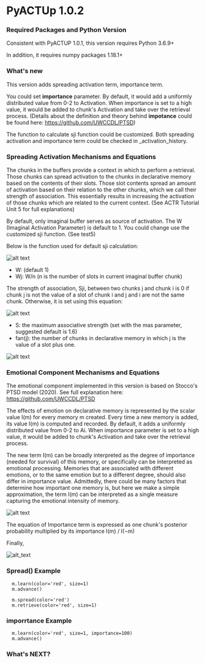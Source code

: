 ﻿# PyACTUp 1.0.2
### Required Packages and Python Version
Consistent with PyACTUP 1.0.1, this version requires Python 3.6.9+

In addition, it requires numpy packages 1.18.1+ 

### What's new
This version adds spreading activation term, importance term.  

You could set **importance** parameter. By default, it would add a uniformly distributed value from 0-2 to Activation. When importance is set to a high value, it would be added to chunk's Activation and take over the retrieval process. (Details about the definition and theory behind **impotance** could be found here: https://github.com/UWCCDL/PTSD) 

The function to calculate sji function could be customized. Both spreading activation and importance term could be checked in _activation_history.

### Spreading Activation Mechanisms and Equations

The chunks in the buffers provide a context in which to perform a retrieval. Those chunks can spread activation to the chunks in declarative memory based on the contents of their slots. Those slot contents spread an amount of activation based on their relation to the other chunks, which we call their strength of association. This essentially results in increasing the activation of those chunks which are related to the current context. (See ACTR Tutorial Unit 5 for full explanations)

By default, only imaginal buffer serves as source of activation. The W (Imaginal Activation Parameter) is default to 1. You could change use the customized sji function. (See test5)

Below is the function used for default sji calculation:

![alt text](https://lh3.googleusercontent.com/ABVsgSQ0KneRZUL9PDXuYPKroQsutzg_5qMQ_NZEQfBX-wdly-aMd3v99ZBqjSu7LTL9ShwJMSscKsPLmjssHG9oLZO7z0-ToO70sXyL5Bs0bj-Xv67rY_ZsjxFPBzNClG6q-AG7 "Eq.1")


- W: (default 1)
- Wj: W/n (n is the number of slots in current imaginal buffer chunk)

The strength of association, Sji, between two chunks j and chunk i is 0 if chunk j is not the value of a slot of chunk i and j and i are not the same chunk. Otherwise, it is set using this equation:


![alt text](https://lh6.googleusercontent.com/QWeGhjzUmkKDXFr0Xq_84IZ6umbdSCa8bzsPbtYaMsBF98ZSbYji7F8YDIHcQpWPT2l_SaSCLhaoaBYeCKjSco3J6EsRfGE0PByHGIQvJjiF7cnP3YiAlnNfSO489xGLuZF6pNMJ)

- S: the maximum associative strength (set with the mas parameter, suggested default is 1.6)
- fan(j): the number of chunks in declarative memory in which j is the value of a slot plus one.

![alt text](https://lh3.googleusercontent.com/d9JBhD-RpoTNefBu7gnRPL0D3mqhc_MtXXUGTjMulCcUvSIMoQlhU6S-kiN4B8Z4mF_rNGTwrelV4UICcqoe-1LoHnCEwPgQRdeDXIe3GET65aUAvNi6-tv7VTH5qRedVQozWedS "Spreading Activation Example")




### Emotional Component Mechanisms and Equations

The emotional component implemented in this version is based on Stocco's PTSD model (2020). See full explanation here: https://github.com/UWCCDL/PTSD

The effects of emotion on declarative memory is represented by the scalar value I(m) for every memory m created. Every time a new memory is added, its value I(m) is computed and recorded. By default, it adds a uniformly distributed value from 0-2 to Ai. When importance parameter is set to a high value, it would be added to chunk's Activation and take over the retrieval process.

The new term I(m) can be broadly interpreted as the degree of importance (needed for survival) of this memory, or specifically can be interpreted as emotional processing. Memories that are associated with different emotions, or to the same emotion but to a different degree, should also differ in importance value. Admittedly, there could be many factors that determine how important one memory is, but here we make a simple approximation, the term I(m) can be interpreted as a single measure capturing the emotional intensity of memory.

![alt text](https://lh3.googleusercontent.com/Bq7Ul8PxrDp4IRENfJIxCoUWRHlt0oetDGJFfaK2Dmd6_8TH3y2X-Vr6UnaBcVY5MU4Ku3GtmwWeXRm5qC5ZP6rOrAVdUFM-jM4XX2Zp "Importance Term")

The equation of Importance term is expressed as one chunk's posterior probability multiplied by its importance 
                        I(m) / I(¬m)

Finally, 

![alt_text](https://lh5.googleusercontent.com/1eAtAkKebiYqVc70u9Z8lpildhFlSkw-CH8KJ4AG00H-OUKeASHCl9AXgtvJZ5WG4mzLNE0BAayDW2GYzstM7meFRhXc8AY8Bt-8TwU)

### Spread() Example
      m.learn(color='red', size=1)
      m.advance()
      
      m.spread(color='red')
      m.retrieve(color='red', size=1)

### imporrtance Example
      m.learn(color='red', size=1, importance=100)
      m.advance()
### What's NEXT?
